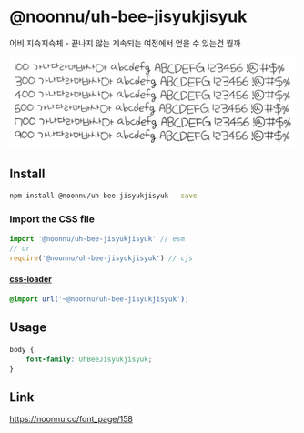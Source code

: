 # @noonnu/uh-bee-jisyukjisyuk

어비 지슉지슉체 - 끝나지 않는 계속되는 여정에서 얻을 수 있는건 뭘까

![example](./example.png)

## Install

```bash
npm install @noonnu/uh-bee-jisyukjisyuk --save
```

### Import the CSS file

```js
import '@noonnu/uh-bee-jisyukjisyuk' // esm
// or
require('@noonnu/uh-bee-jisyukjisyuk') // cjs
```

#### [css-loader](https://github.com/webpack-contrib/css-loader)

```css
@import url('~@noonnu/uh-bee-jisyukjisyuk');
```

## Usage

```css
body {
    font-family: UhBeeJisyukjisyuk;
}
```

## Link

https://noonnu.cc/font_page/158
